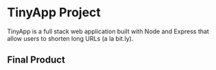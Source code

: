 # TinyApp Project

TinyApp is a full stack web application built with Node and Express that allow users to shorten long URLs (a la bit.ly).

## Final Product
